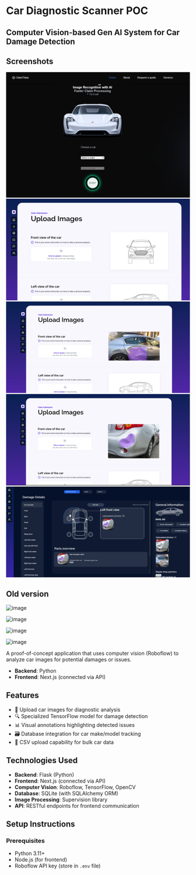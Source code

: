 ﻿# Car Diagnostic Scanner POC
## Computer Vision-based Gen AI System for Car Damage Detection

## Screenshots

![1](/screenshots/1_1.png)
![2](/screenshots/2_1.png)
![3](/screenshots/3_1.png)
![4](/screenshots/4_1.png)
![5](/screenshots/5.png)

## Old version

![image](https://github.com/csabika98/CarDiagScannerPOC/assets/68144659/8853b340-c4fa-41b3-b968-2741c0d87233)

![image](https://github.com/csabika98/CarDiagScannerPOC/assets/68144659/6465455a-ed39-4f9f-bcd1-4da080c068e4)

![image](https://github.com/csabika98/CarDiagScannerPOC/assets/68144659/977e9644-34f4-469a-9702-7e402dbf7a4c)

![image](https://github.com/csabika98/CarDiagScannerPOC/assets/68144659/25395792-46bf-4196-9159-bee001f95a05)


A proof-of-concept application that uses computer vision (Roboflow) to analyze car images for potential damages or issues.

- **Backend**: Python
- **Frontend**: Next.js (connected via API)

## Features

- 🚗 Upload car images for diagnostic analysis
- 🔍 Specialized TensorFlow model for damage detection
- 📊 Visual annotations highlighting detected issues
- 🗃️ Database integration for car make/model tracking
- 📁 CSV upload capability for bulk car data

## Technologies Used

- **Backend**: Flask (Python)
- **Frontend**: Next.js (connected via API)
- **Computer Vision**: Roboflow, TensorFlow, OpenCV
- **Database**: SQLite (with SQLAlchemy ORM)
- **Image Processing**: Supervision library
- **API**: RESTful endpoints for frontend communication

## Setup Instructions

### Prerequisites

- Python 3.11+
- Node.js (for frontend)
- Roboflow API key (store in `.env` file)


